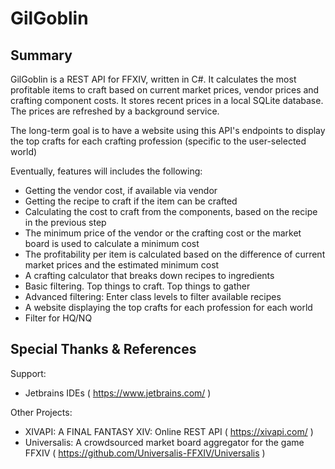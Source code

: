 # GilGoblin

## Summary

GilGoblin is a REST API for FFXIV, written in C#. It calculates the most profitable items to craft based on current market prices, vendor prices and crafting component costs. It stores recent prices in a local SQLite database. The prices are refreshed by a background service. 

The long-term goal is to have a website using this API's endpoints to display the top crafts for each crafting profession (specific to the user-selected world)

Eventually, features will includes the following:
* Getting the vendor cost, if available via vendor
* Getting the recipe to craft if the item can be crafted
* Calculating the cost to craft from the components, based on the recipe in the previous step
* The minimum price of the vendor or the crafting cost or the market board is used to calculate a minimum cost
* The profitability per item is calculated based on the difference of current market prices and the estimated minimum cost
* A crafting calculator that breaks down recipes to ingredients 
* Basic filtering. Top things to craft. Top things to gather
* Advanced filtering: Enter class levels to filter available recipes
* A website displaying the top crafts for each profession for each world
* Filter for HQ/NQ

## Special Thanks & References
Support:
* Jetbrains IDEs ( https://www.jetbrains.com/ )

Other Projects:
* XIVAPI: A FINAL FANTASY XIV: Online REST API ( https://xivapi.com/ )
* Universalis: A crowdsourced market board aggregator for the game FFXIV ( https://github.com/Universalis-FFXIV/Universalis )
